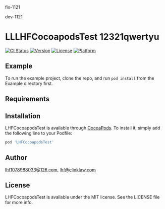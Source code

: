 

fix-1121

dev-1121

# LLLHFCocoapodsTest  12321qwertyu

[![CI Status](https://img.shields.io/travis/lhf1078988033@126.com/LHFCocoapodsTest.svg?style=flat)](https://travis-ci.org/lhf1078988033@126.com/LHFCocoapodsTest)
[![Version](https://img.shields.io/cocoapods/v/LHFCocoapodsTest.svg?style=flat)](https://cocoapods.org/pods/LHFCocoapodsTest)
[![License](https://img.shields.io/cocoapods/l/LHFCocoapodsTest.svg?style=flat)](https://cocoapods.org/pods/LHFCocoapodsTest)
[![Platform](https://img.shields.io/cocoapods/p/LHFCocoapodsTest.svg?style=flat)](https://cocoapods.org/pods/LHFCocoapodsTest)

## Example

To run the example project, clone the repo, and run `pod install` from the Example directory first.

## Requirements

## Installation

LHFCocoapodsTest is available through [CocoaPods](https://cocoapods.org). To install
it, simply add the following line to your Podfile:

```ruby
pod 'LHFCocoapodsTest'
```

## Author

lhf1078988033@126.com, lhf@elinklaw.com

## License

LHFCocoapodsTest is available under the MIT license. See the LICENSE file for more info.
